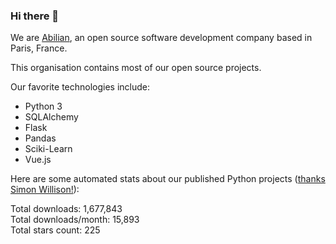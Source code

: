### Hi there 👋

We are [Abilian](https://abilian.com/), an open source software development company based in Paris, France.

This organisation contains most of our open source projects.

Our favorite technologies include:

- Python 3
- SQLAlchemy
- Flask
- Pandas
- Sciki-Learn
- Vue.js

Here are some automated stats about our published Python projects
([thanks Simon Willison!][sw-post]):

<!--marker-->
Total downloads: 1,677,843<br>
Total downloads/month: 15,893<br>
Total stars count: 225
<!--end-->

[sw-post]: https://simonwillison.net/2020/Jul/10/self-updating-profile-readme/